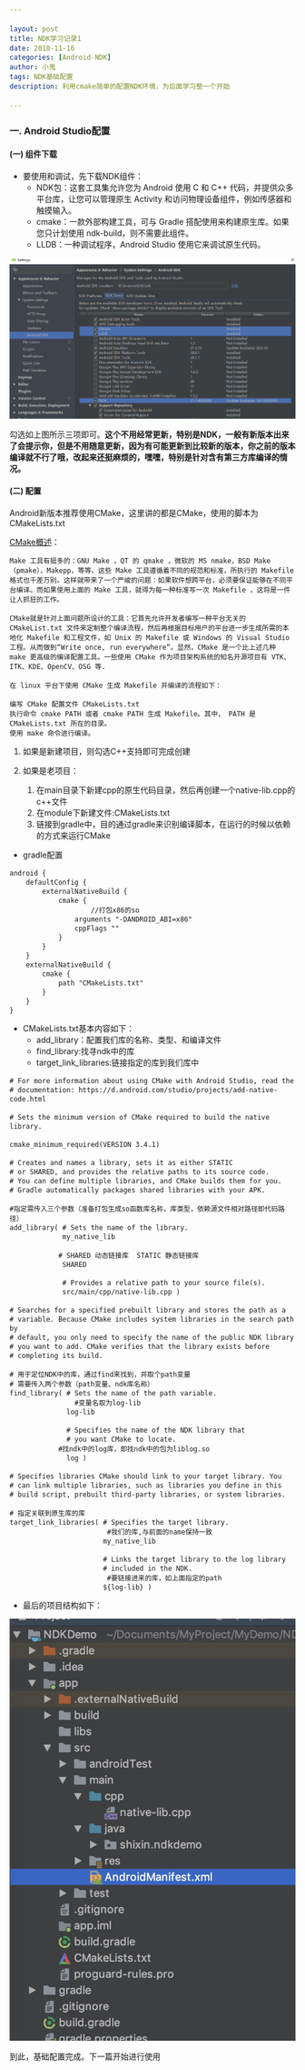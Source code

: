 ```yaml
---

layout: post
title: NDK学习记录1
date: 2018-11-16
categories: [Android-NDK]
author: 小鬼
tags: NDK基础配置
description: 利用cmake简单的配置NDK环境，为后面学习整一个开始

---
```


### 一. Android Studio配置

#### (一) 组件下载

* 要使用和调试，先下载NDK组件：
    * NDK包：这套工具集允许您为 Android 使用 C 和 C++ 代码，并提供众多平台库，让您可以管理原生 Activity 和访问物理设备组件，例如传感器和触摸输入。
    * cmake：一款外部构建工具，可与 Gradle 搭配使用来构建原生库。如果您只计划使用 ndk-build，则不需要此组件。
    * LLDB：一种调试程序，Android Studio 使用它来调试原生代码。


![](https://github.com/nxSin/BlogPic/blob/master/Android/ndk/AndroidSDK%E9%85%8D%E7%BD%AE%E5%9B%BE.png?raw=true)

勾选如上图所示三项即可。**这个不用经常更新，特别是NDK，一般有新版本出来了会提示你，但是不用随意更新，因为有可能更新到比较新的版本，你之前的版本编译就不行了哦，改起来还挺麻烦的，嘿嘿，特别是针对含有第三方库编译的情况。**

#### (二) 配置

Android新版本推荐使用CMake，这里讲的都是CMake，使用的脚本为CMakeLists.txt

[CMake概述](http://www.hahack.com/codes/cmake/)：

```
Make 工具有挺多的：GNU Make ，QT 的 qmake ，微软的 MS nmake，BSD Make（pmake），Makepp，等等。这些 Make 工具遵循着不同的规范和标准，所执行的 Makefile 格式也千差万别。这样就带来了一个严峻的问题：如果软件想跨平台，必须要保证能够在不同平台编译。而如果使用上面的 Make 工具，就得为每一种标准写一次 Makefile ，这将是一件让人抓狂的工作。

CMake就是针对上面问题所设计的工具：它首先允许开发者编写一种平台无关的 CMakeList.txt 文件来定制整个编译流程，然后再根据目标用户的平台进一步生成所需的本地化 Makefile 和工程文件，如 Unix 的 Makefile 或 Windows 的 Visual Studio 工程。从而做到“Write once, run everywhere”。显然，CMake 是一个比上述几种 make 更高级的编译配置工具。一些使用 CMake 作为项目架构系统的知名开源项目有 VTK、ITK、KDE、OpenCV、OSG 等.

在 linux 平台下使用 CMake 生成 Makefile 并编译的流程如下：

编写 CMake 配置文件 CMakeLists.txt
执行命令 cmake PATH 或者 cmake PATH 生成 Makefile。其中， PATH 是 CMakeLists.txt 所在的目录。
使用 make 命令进行编译。
```


1. 如果是新建项目，则勾选C++支持即可完成创建

2. 如果是老项目：
    1. 在main目录下新建cpp的原生代码目录，然后再创建一个native-lib.cpp的c++文件
    2. 在module下新建文件:CMakeLists.txt
    3. 链接到gradle中，目的通过gradle来识别编译脚本，在运行的时候以依赖的方式来运行CMake

* gradle配置

```
android {
    defaultConfig {
        externalNativeBuild {
            cmake {
            		//打包x86的so
                arguments "-DANDROID_ABI=x86"
                cppFlags ""
            }
        }
    }
    externalNativeBuild {
        cmake {
            path "CMakeLists.txt"
        }
    }
}
```

* CMakeLists.txt基本内容如下：
    * add_library：配置我们库的名称、类型、和编译文件
    * find_library:找寻ndk中的库
    * target_link_libraries:链接指定的库到我们库中

```
# For more information about using CMake with Android Studio, read the
# documentation: https://d.android.com/studio/projects/add-native-code.html

# Sets the minimum version of CMake required to build the native library.

cmake_minimum_required(VERSION 3.4.1)

# Creates and names a library, sets it as either STATIC
# or SHARED, and provides the relative paths to its source code.
# You can define multiple libraries, and CMake builds them for you.
# Gradle automatically packages shared libraries with your APK.

#指定需传入三个参数（准备打包生成so函数库名称，库类型，依赖源文件相对路径即代码路径）
add_library( # Sets the name of the library.
             my_native_lib

            # SHARED 动态链接库  STATIC 静态链接库
             SHARED

             # Provides a relative path to your source file(s).
             src/main/cpp/native-lib.cpp )

# Searches for a specified prebuilt library and stores the path as a
# variable. Because CMake includes system libraries in the search path by
# default, you only need to specify the name of the public NDK library
# you want to add. CMake verifies that the library exists before
# completing its build.

# 用于定位NDK中的库，通过find来找到，并取个path变量
# 需要传入两个参数（path变量、ndk库名称）
find_library( # Sets the name of the path variable.
                #变量名取为log-lib
              log-lib

              # Specifies the name of the NDK library that
              # you want CMake to locate.
            #找ndk中的log库，即找ndk中的包为liblog.so
              log )

# Specifies libraries CMake should link to your target library. You
# can link multiple libraries, such as libraries you define in this
# build script, prebuilt third-party libraries, or system libraries.

# 指定关联到原生库的库
target_link_libraries( # Specifies the target library.
                        #我们的库,与前面的name保持一致
                       my_native_lib

                       # Links the target library to the log library
                       # included in the NDK.
                        #要链接进来的库，如上面指定的path
                       ${log-lib} )
```

* 最后的项目结构如下：

![](https://github.com/nxSin/BlogPic/blob/master/Android/ndk/%E9%A1%B9%E7%9B%AE%E7%BB%93%E6%9E%84.png?raw=true)

到此，基础配置完成。下一篇开始进行使用